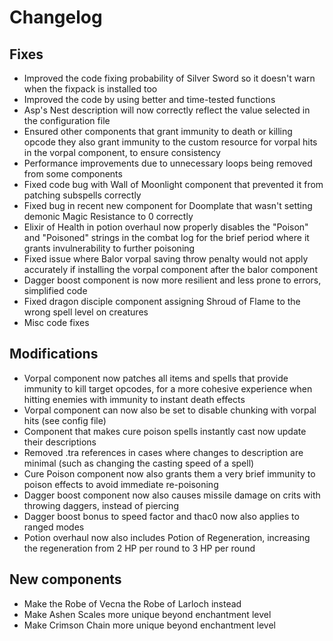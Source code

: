 # Changelog

## Fixes

- Improved the code fixing probability of Silver Sword so it doesn't warn when the fixpack is installed too
- Improved the code by using better and time-tested functions
- Asp's Nest description will now correctly reflect the value selected in the configuration file
- Ensured other components that grant immunity to death or killing opcode they also grant immunity to the custom resource for vorpal hits in the vorpal component, to ensure consistency
- Performance improvements due to unnecessary loops being removed from some components
- Fixed code bug with Wall of Moonlight component that prevented it from patching subspells correctly
- Fixed bug in recent new component for Doomplate that wasn't setting demonic Magic Resistance to 0 correctly
- Elixir of Health in potion overhaul now properly disables the "Poison" and "Poisoned" strings in the combat log for the brief period where it grants invulnerability to further poisoning
- Fixed issue where Balor vorpal saving throw penalty would not apply accurately if installing the vorpal component after the balor component
- Dagger boost component is now more resilient and less prone to errors, simplified code
- Fixed dragon disciple component assigning Shroud of Flame to the wrong spell level on creatures
- Misc code fixes

## Modifications

- Vorpal component now patches all items and spells that provide immunity to kill target opcodes, for a more cohesive experience when hitting enemies with immunity to instant death effects
- Vorpal component can now also be set to disable chunking with vorpal hits (see config file)
- Component that makes cure poison spells instantly cast now update their descriptions
- Removed .tra references in cases where changes to description are minimal (such as changing the casting speed of a spell)
- Cure Poison component now also grants them a very brief immunity to poison effects to avoid immediate re-poisoning
- Dagger boost component now also causes missile damage on crits with throwing daggers, instead of piercing
- Dagger boost bonus to speed factor and thac0 now also applies to ranged modes
- Potion overhaul now also includes Potion of Regeneration, increasing the regeneration from 2 HP per round to 3 HP per round

## New components

- Make the Robe of Vecna the Robe of Larloch instead
- Make Ashen Scales more unique beyond enchantment level
- Make Crimson Chain more unique beyond enchantment level
